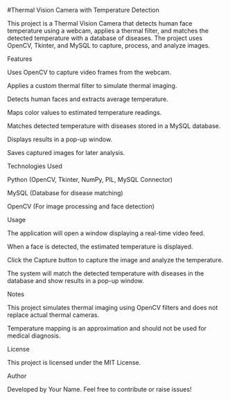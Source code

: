 
#Thermal Vision Camera with Temperature Detection

This project is a Thermal Vision Camera that detects human face temperature using a webcam, applies a thermal filter, and matches the detected temperature with a database of diseases. The project uses OpenCV, Tkinter, and MySQL to capture, process, and analyze images.

Features

Uses OpenCV to capture video frames from the webcam.

Applies a custom thermal filter to simulate thermal imaging.

Detects human faces and extracts average temperature.

Maps color values to estimated temperature readings.

Matches detected temperature with diseases stored in a MySQL database.

Displays results in a pop-up window.

Saves captured images for later analysis.

Technologies Used

Python (OpenCV, Tkinter, NumPy, PIL, MySQL Connector)

MySQL (Database for disease matching)

OpenCV (For image processing and face detection)


Usage

The application will open a window displaying a real-time video feed.

When a face is detected, the estimated temperature is displayed.

Click the Capture button to capture the image and analyze the temperature.

The system will match the detected temperature with diseases in the database and show results in a pop-up window.

Notes

This project simulates thermal imaging using OpenCV filters and does not replace actual thermal cameras.

Temperature mapping is an approximation and should not be used for medical diagnosis.

License

This project is licensed under the MIT License.

Author

Developed by Your Name. Feel free to contribute or raise issues!
